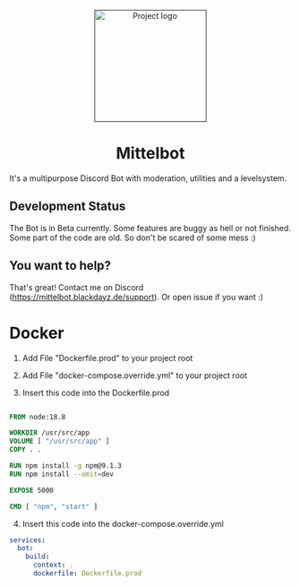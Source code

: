 <p align="center">
  <a href="" rel="noopener">
 <img width=auto height=200px src="https://blackdayz.de/img/logo" alt="Project logo"></a>
</p>

<h1 align="center">Mittelbot</h1>

It's a multipurpose Discord Bot with moderation, utilities and a levelsystem.

## <b>Development Status</b>

The Bot is in Beta currently. Some features are buggy as hell or not finished. <br>
Some part of the code are old. So don't be scared of some mess :)

## <b>You want to help?</b>

That's great! Contact me on Discord (https://mittelbot.blackdayz.de/support).
Or open issue if you want :)


# **Docker**

1. Add File "Dockerfile.prod" to your project root

2. Add File "docker-compose.override.yml" to your project root

3. Insert this code into the Dockerfile.prod

```Dockerfile

FROM node:18.8

WORKDIR /usr/src/app
VOLUME [ "/usr/src/app" ]
COPY . .

RUN npm install -g npm@9.1.3
RUN npm install --omit=dev

EXPOSE 5000

CMD [ "npm", "start" ]

```

4. Insert this code into the docker-compose.override.yml

```yml
services:
  bot:
    build:
      context: .
      dockerfile: Dockerfile.prod

```
